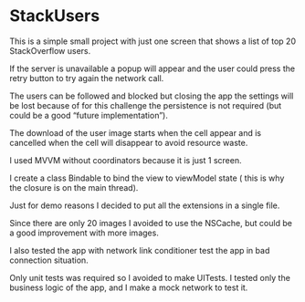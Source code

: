 # StackUsers

This is a simple small project with just one screen that shows a list of top 20 StackOverflow users.

If the server is unavailable a popup will appear and the user could press the retry button to try again the network call.

The users can be followed and blocked but closing the app the settings will be lost because of for this challenge the persistence is not required (but could be a good “future implementation”).

The download of the user image starts when the cell appear and is cancelled when the cell will disappear to avoid resource waste. 

I used MVVM without coordinators because it is just 1 screen.

I create a class Bindable to bind the view to viewModel state ( this is why the closure is on the main thread).

Just for demo reasons I decided to put all the extensions in a single file.

Since there are only 20 images I avoided to use the NSCache, but could be a good improvement with more images.

I also tested the app with network link conditioner test the app in bad connection situation.

Only unit tests was required so I avoided to make UITests. I tested only the business logic of the app, and I make a mock network to test it.

